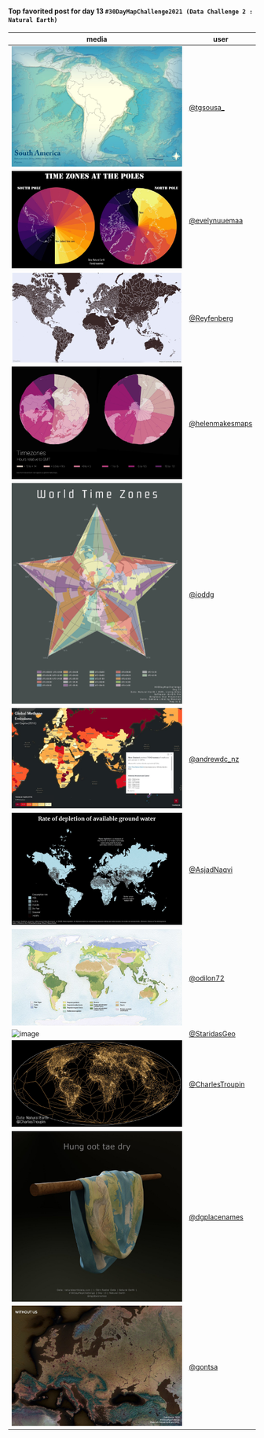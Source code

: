 #### Top favorited post for day 13 `#30DayMapChallenge2021 (Data Challenge 2 : Natural Earth)`

| media | user | 
|-------|------|
| ![image](../uploads/0ba853bb7185dfd71757e2bbc082ed17/image.png) |[@tgsousa_](https://twitter.com/tgsousa_/status/1459572463675793415)|
| ![image](../uploads/80441f1dcc57dd4a579f6ef4a0708ac6/image.png) |[@evelynuuemaa](https://twitter.com/evelynuuemaa/status/1459415621255544832)|
| ![image](../uploads/e39f4c63d16049ce22aeb211eb393e99/image.png) |[@Reyfenberg](https://twitter.com/Reyfenberg/status/1459543497934086145)|
| ![image](../uploads/f3e1f01f6dc5ea8fc3123f86ff811b95/image.png) |[@helenmakesmaps](https://twitter.com/helenmakesmaps/status/1459498440132595721)|
| ![image](../uploads/2e67e7a1aa5c366ccee7b77ea780cdbf/image.png) |[@ioddg](https://twitter.com/ioddg/status/1459630324628000773)|
| ![image](../uploads/2ee082f9dedf4f58442b5a061bfac93f/image.png) |[@andrewdc_nz](https://twitter.com/andrewdc_nz/status/1459442748839194624)|
| ![image](../uploads/6e192a1c143fe0eab7fb8296f68f3d40/image.png) |[@AsjadNaqvi](https://twitter.com/AsjadNaqvi/status/1459465464560685061)|
| ![image](../uploads/21b1a23f0604c52c8e7db36b03b36ed6/image.png) |[@odilon72](https://twitter.com/odilon72/status/1459435844972994563)|
| ![image](../uploads/d0fc31d6c2a18e3cc4e2b393b4a0aa40/image.png) |[@StaridasGeo](https://twitter.com/StaridasGeo/status/1459499608644767753)|
| ![image](../uploads/fe001f21599a213fea32bd9f7d31d28b/image.png) |[@CharlesTroupin](https://twitter.com/CharlesTroupin/status/1459591151321767939)|
| ![image](../uploads/9363d4a1252a8eb56445b714d7d5f374/image.png) |[@dgplacenames](https://twitter.com/dgplacenames/status/1459511204423086082)|
| ![image](../uploads/da564ff2a9b31748e91c1b1f7cb1b552/image.png) |[@gontsa](https://twitter.com/gontsa/status/1459617768651857924)|
